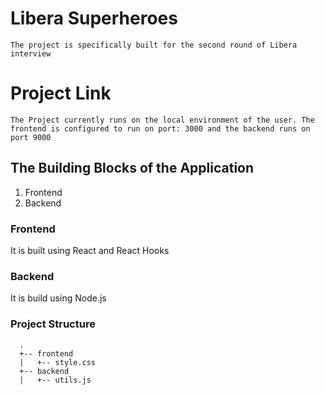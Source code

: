 # Libera Superheroes
```
The project is specifically built for the second round of Libera interview 
```
# Project Link 
```
The Project currently runs on the local environment of the user. The frontend is configured to run on port: 3000 and the backend runs on port 9000
```

## The Building Blocks of the Application
1. Frontend
2. Backend

### Frontend
It is built using React and React Hooks

### Backend
It is build using Node.js

### Project Structure
```
  .
  +-- frontend
  |   +-- style.css
  +-- backend
  |   +-- utils.js
```
